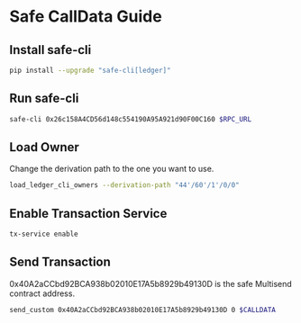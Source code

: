 # Safe CallData Guide

## Install safe-cli

```bash
pip install --upgrade "safe-cli[ledger]"
```

## Run safe-cli

```bash
safe-cli 0x26c158A4CD56d148c554190A95A921d90F00C160 $RPC_URL
```

## Load Owner


Change the derivation path to the one you want to use.

```bash
load_ledger_cli_owners --derivation-path "44'/60'/1'/0/0"
```

## Enable Transaction Service

```bash
tx-service enable
```

## Send Transaction

0x40A2aCCbd92BCA938b02010E17A5b8929b49130D is the safe Multisend contract address.

```bash
send_custom 0x40A2aCCbd92BCA938b02010E17A5b8929b49130D 0 $CALLDATA
```




